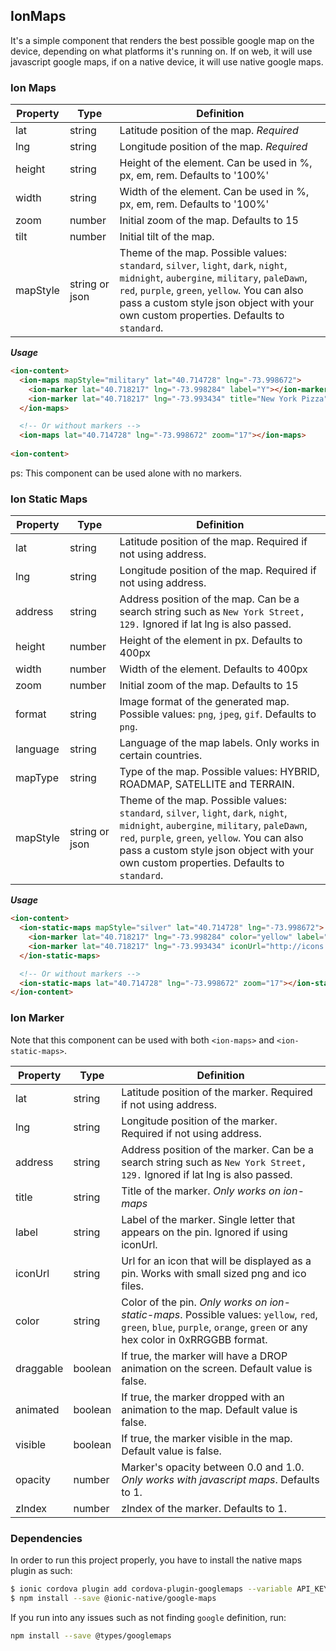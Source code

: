 ## IonMaps
It's a simple component that renders the best possible google map on the device, depending on what platforms it's running on. If on web, it will use javascript google maps, if on a native device, it will use native google maps.


### Ion Maps

| Property     | Type     | Definition             |
|-----------------|------------------|---------------------------------------|
| lat | string | Latitude position of the map. *Required*|
| lng | string | Longitude position of the map. *Required* |
| height | string | Height of the element. Can be used in %, px, em, rem. Defaults to '100%' |
| width | string | Width of the element. Can be used in %, px, em, rem. Defaults to '100%' |
| zoom | number | Initial zoom of the map. Defaults to 15 |
| tilt | number | Initial tilt of the map. |
| mapStyle | string or json | Theme of the map. Possible values: `standard`, `silver`, `light`, `dark`, `night`, `midnight`, `aubergine`, `military`, `paleDawn`, `red`, `purple`, `green`, `yellow`. You can also pass a custom style json object with your own custom properties.  Defaults to `standard`. |

***Usage***
```html
<ion-content>
  <ion-maps mapStyle="military" lat="40.714728" lng="-73.998672">
    <ion-marker lat="40.718217" lng="-73.998284" label="Y"></ion-marker>
    <ion-marker lat="40.718217" lng="-73.993434" title="New York Pizza" iconUrl="http://icons.iconarchive.com/icons/paomedia/small-n-flat/48/map-marker-icon.png"></ion-marker>
  </ion-maps>

  <!-- Or without markers -->
  <ion-maps lat="40.714728" lng="-73.998672" zoom="17"></ion-maps>
  
<ion-content>
```

ps: This component can be used alone with no markers.


### Ion Static Maps

| Property     | Type     | Definition             |
|-----------------|------------------|---------------------------------------|
| lat | string |Latitude position of the map. Required if not using address. |
| lng | string | Longitude position of the map. Required if not using address.  |
| address | string | Address position of the map. Can be a search string such as `New York Street, 129.` Ignored if lat lng is also passed. |
| height | number | Height of the element in px. Defaults to 400px |
| width | number | Width of the element. Defaults to 400px |
| zoom | number | Initial zoom of the map. Defaults to 15 |
| format | string | Image format of the generated map. Possible values: `png`, `jpeg`, `gif`. Defaults to `png`.|
| language | string | Language of the map labels. Only works in certain countries. |
| mapType | string | Type of the map. Possible values: HYBRID, ROADMAP, SATELLITE and TERRAIN. |
| mapStyle | string or json | Theme of the map. Possible values: `standard`, `silver`, `light`, `dark`, `night`, `midnight`, `aubergine`, `military`, `paleDawn`, `red`, `purple`, `green`, `yellow`. You can also pass a custom style json object with your own custom properties. Defaults to `standard`. |

***Usage***
```html
<ion-content>
  <ion-static-maps mapStyle="silver" lat="40.714728" lng="-73.998672">
    <ion-marker lat="40.718217" lng="-73.998284" color="yellow" label="Y"></ion-marker>
    <ion-marker lat="40.718217" lng="-73.993434" iconUrl="http://icons.iconarchive.com/icons/paomedia/small-n-flat/48/map-marker-icon.png"></ion-marker>
  </ion-static-maps>

  <!-- Or without markers -->
  <ion-static-maps lat="40.714728" lng="-73.998672" zoom="17"></ion-static-maps>
</ion-content>
```

### Ion Marker
Note that this component can be used with both `<ion-maps>` and `<ion-static-maps>`.

| Property     | Type     | Definition             |
|-----------------|------------------|---------------------------------------|
| lat | string | Latitude position of the marker. Required if not using address. |
| lng | string | Longitude position of the marker. Required if not using address.  |
| address | string | Address position of the marker. Can be a search string such as `New York Street, 129.` Ignored if lat lng is also passed. |
| title | string | Title of the marker. *Only works on ion-maps* |
| label | string | Label of the marker. Single letter that appears on the pin. Ignored if using iconUrl. |
| iconUrl | string | Url for an icon that will be displayed as a pin. Works with small sized png and ico files. |
| color | string | Color of the pin. *Only works on ion-static-maps*. Possible values: `yellow`, `red`, `green`, `blue`, `purple`, `orange`, `green` or any hex color in 0xRRGGBB format. |
| draggable | boolean | If true, the marker will have a DROP animation on the screen. Default value is false. |
| animated | boolean | If true, the marker dropped with an animation to the map. Default value is false. |
| visible | boolean | If true, the marker visible in the map. Default value is false. |
| opacity | number | Marker's opacity between 0.0 and 1.0. *Only works with javascript maps*. Defaults to 1. |
| zIndex | number | zIndex of the marker. Defaults to 1. |


### Dependencies
In order to run this project properly, you have to install the native maps plugin as such:

```bash
$ ionic cordova plugin add cordova-plugin-googlemaps --variable API_KEY_FOR_ANDROID="YourKeyHere" --variable API_KEY_FOR_IOS="YourKeyHere" --variable LOCATION_WHEN_IN_USE_DESCRIPTION="Show your location on the map" --variable LOCATION_ALWAYS_USAGE_DESCRIPTION="Trace your location on the map"
$ npm install --save @ionic-native/google-maps
```

If you run into any issues such as not finding `google` definition, run:

```bash
npm install --save @types/googlemaps
```